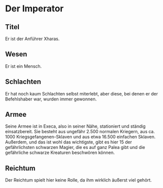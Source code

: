 # Der Imperator

## Titel

Er ist der Anführer Xharas.

## Wesen

Er ist ein Mensch.

## Schlachten

Er hat noch kaum Schlachten selbst miterlebt, aber diese, bei denen er der Befehlshaber war, wurden immer gewonnen.

## Armee

Seine Armee ist in Execa, also in seiner Nähe, stationiert und ständig einsatzbereit. Sie besteht aus ungefähr 2.500 normalen Kriegern, aus ca. 1000 Kriegsgefangenen-Sklaven und aus etwa 16.500 einfachen Sklaven. Außerdem, und das ist wohl das wichtigste, gibt es hier 15 der gefährlichsten schwarzen Magier, die es auf ganz Palea gibt und die gefährliche schwarze Kreaturen beschwören können.

## Reichtum

Der Reichtum spielt hier keine Rolle, da ihm wirklich äußerst viel gehört.

